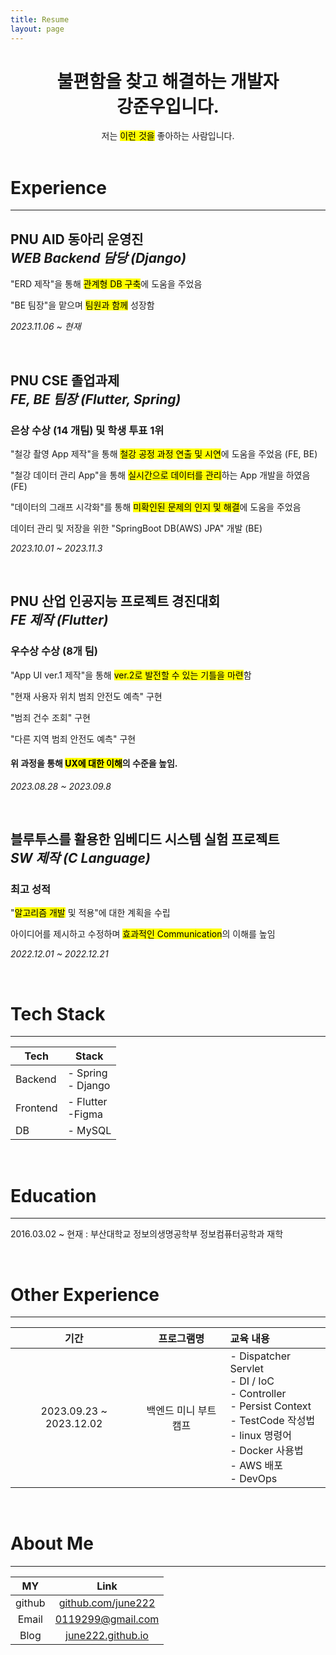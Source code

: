 ```yaml
---
title: Resume
layout: page
---
```


# <center>불편함을 찾고 해결하는 개발자<br>강준우입니다.</center>
<center>저는 <mark>이런 것을</mark> 좋아하는 사람입니다.</center>

<br>

# Experience

---

## PNU AID 동아리 운영진<br>_WEB Backend 담당 (Django)_
"ERD 제작"을 통해 <mark>관계형 DB 구축</mark>에 도움을 주었음

"BE 팀장"을 맡으며 <mark>팀원과 함께</mark> 성장함

_2023.11.06 ~ 현재_

<br>

## PNU CSE 졸업과제<br>_FE, BE 팀장 (Flutter, Spring)_
### 은상 수상 (14 개팀) 및 학생 투표 1위
"철강 촬영 App 제작"을 통해 <mark>철강 공정 과정 연출 및 시연</mark>에 도움을 주었음 (FE, BE)

"철강 데이터 관리 App"을 통해 <mark>실시간으로 데이터를 관리</mark>하는 App 개발을 하였음 (FE)

"데이터의 그래프 시각화"를 통해 <mark>미확인된 문제의 인지 및 해결</mark>에 도움을 주었음

데이터 관리 및 저장을 위한 "SpringBoot DB(AWS) JPA" 개발 (BE)

_2023.10.01 ~ 2023.11.3_

<br>

## PNU 산업 인공지능 프로젝트 경진대회<br>_FE 제작 (Flutter)_
### 우수상 수상 (8개 팀)
"App UI ver.1 제작"을 통해 <mark>ver.2로 발전할 수 있는 기틀을 마련</mark>함

"현재 사용자 위치 범죄 안전도 예측" 구현

"범죄 건수 조회" 구현

"다른 지역 범죄 안전도 예측" 구현

#### 위 과정을 통해 <mark>UX에 대한 이해</mark>의 수준을 높임.

_2023.08.28 ~ 2023.09.8_

<br>

## 블루투스를 활용한 임베디드 시스템 실험 프로젝트<br>_SW 제작 (C Language)_
### 최고 성적
"<mark>알고리즘 개발</mark> 및 적용"에 대한 계획을 수립

아이디어를 제시하고 수정하며 <mark>효과적인 Communication</mark>의 이해를 높임

_2022.12.01 ~ 2022.12.21_

<br>

# Tech Stack

---

| Tech     | Stack                |
|----------|----------------------|
| Backend  | - Spring<br>- Django |
| Frontend | - Flutter<br>-Figma  |
| DB       | - MySQL              |

<br>

# Education

---

2016.03.02 ~ 현재 : 부산대학교 정보의생명공학부 정보컴퓨터공학과 재학

<br>

# Other Experience

---

|             기간             |     프로그램명      | 교육 내용                                                                                                                                             |
|:--------------------------:|:--------------:|:--------------------------------------------------------------------------------------------------------------------------------------------------|
|  2023.09.23 ~ 2023.12.02   |  백엔드 미니 부트캠프   | - Dispatcher Servlet<br>- DI / IoC<br>- Controller<br>- Persist Context<br>- TestCode 작성법<br>- linux 명령어<br>- Docker 사용법<br>- AWS 배포<br>- DevOps  |

<br>

# About Me

---

|   MY   |                           Link                           |
|:------:|:--------------------------------------------------------:|
| github |  <a href="github.com/june222"> github.com/june222 </a>   |
| Email  | <a href="mailto:0119299@gmail.com">0119299@gmail.com</a> |
|  Blog  |   <a href="june222.github.io"> june222.github.io </a>    | 

<br>